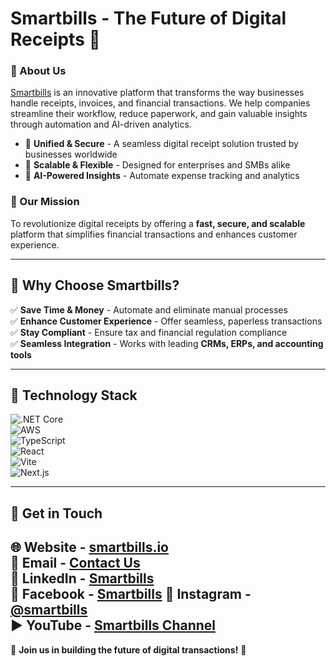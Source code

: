 # Smartbills - The Future of Digital Receipts 🚀  

### **📌 About Us**  
[Smartbills](https://smartbills.io) is an innovative platform that transforms the way businesses handle receipts, invoices, and financial transactions. We help companies streamline their workflow, reduce paperwork, and gain valuable insights through automation and AI-driven analytics.  

- 🔹 **Unified & Secure** - A seamless digital receipt solution trusted by businesses worldwide  
- 🔹 **Scalable & Flexible** - Designed for enterprises and SMBs alike  
- 🔹 **AI-Powered Insights** - Automate expense tracking and analytics  

### **🔗 Our Mission**  
To revolutionize digital receipts by offering a **fast, secure, and scalable** platform that simplifies financial transactions and enhances customer experience.  

---

## 🚀 **Why Choose Smartbills?**  
✅ **Save Time & Money** - Automate and eliminate manual processes  
✅ **Enhance Customer Experience** - Offer seamless, paperless transactions  
✅ **Stay Compliant** - Ensure tax and financial regulation compliance  
✅ **Seamless Integration** - Works with leading **CRMs, ERPs, and accounting tools**  

---

## 🔧 **Technology Stack**  
![.NET Core](https://img.shields.io/badge/-CSharp-512BD4?style=flat-square&logo=csharp&logoColor=white)  
![AWS](https://img.shields.io/badge/-AWS-FF9900?style=flat-square&logo=amazonaws&logoColor=white)  
![TypeScript](https://img.shields.io/badge/-TypeScript-3178C6?style=flat-square&logo=typescript&logoColor=white)  
![React](https://img.shields.io/badge/-React-61DAFB?style=flat-square&logo=react&logoColor=white)  
![Vite](https://img.shields.io/badge/-Vite-646CFF?style=flat-square&logo=vite&logoColor=white)  
![Next.js](https://img.shields.io/badge/-Next.js-000000?style=flat-square&logo=nextdotjs&logoColor=white)  

---

## 🔗 **Get in Touch**  
🌐 **Website** - [smartbills.io](https://smartbills.io)  
📧 **Email** - [Contact Us](mailto:info@smartbills.io)  
🔗 **LinkedIn** - [Smartbills](https://www.linkedin.com/company/smartbills)  
🔵 **Facebook** - [Smartbills](https://www.facebook.com/smartbillsapp/)
📸 **Instagram** - [@smartbills](https://www.instagram.com/smartbills)  
▶️ **YouTube** - [Smartbills Channel](https://www.youtube.com/@SmartbillsApp)
---

📢 **Join us in building the future of digital transactions!** 🚀  
